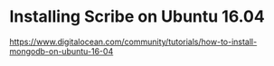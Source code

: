 Installing Scribe on Ubuntu 16.04
=========

https://www.digitalocean.com/community/tutorials/how-to-install-mongodb-on-ubuntu-16-04